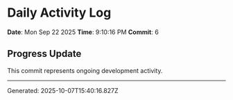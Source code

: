 # Daily Activity Log

**Date**: Mon Sep 22 2025
**Time**: 9:10:16 PM
**Commit**: 6

## Progress Update

This commit represents ongoing development activity.

---
Generated: 2025-10-07T15:40:16.827Z
